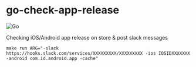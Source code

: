 # go-check-app-release
![Go](https://github.com/murakamiii/go-check-app-release/workflows/Go/badge.svg)

Checking iOS/Android app release on store & post slack messages

```
make run ARG="-slack https://hooks.slack.com/services/XXXXXXXXX/XXXXXXXXX -ios IOSIDXXXXXXX -android com.id.android.app -cache"
```
